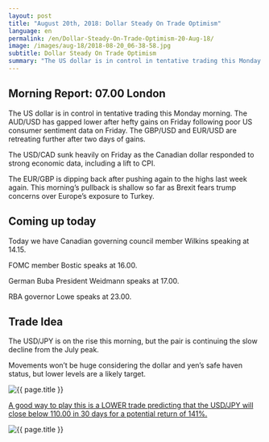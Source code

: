 ```yaml
---
layout: post
title: "August 20th, 2018: Dollar Steady On Trade Optimism"
language: en
permalink: /en/Dollar-Steady-On-Trade-Optimism-20-Aug-18/
image: /images/aug-18/2018-08-20_06-38-58.jpg
subtitle: Dollar Steady On Trade Optimism
summary: "The US dollar is in control in tentative trading this Monday morning. The AUD/USD has gapped lower after hefty gains on Friday following poor US consumer sentiment data on Friday"
---
```

## Morning Report: 07.00 London

The US dollar is in control in tentative trading this Monday morning. The AUD/USD has gapped lower after hefty gains on Friday following poor US consumer sentiment data on Friday. The GBP/USD and EUR/USD are retreating further after two days of gains. 

The USD/CAD sunk heavily on Friday as the Canadian dollar responded to strong economic data, including a lift to CPI. 

The EUR/GBP is dipping back after pushing again to the highs last week again. This morning’s pullback is shallow so far as Brexit fears trump concerns over Europe’s exposure to Turkey. 

## Coming up today

Today we have Canadian governing council member Wilkins speaking at 14.15. 

FOMC member Bostic speaks at 16.00. 

German Buba President Weidmann speaks at 17.00. 

RBA governor Lowe speaks at 23.00. 

## Trade Idea

The USD/JPY is on the rise this morning, but the pair is continuing the slow decline from the July peak. 

Movements won’t be huge considering the dollar and yen’s safe haven status, but lower levels are a likely target.

<img class="post-image" src="{{ site.url }}/images/aug-18/2018-08-20_06-38-58.jpg" alt="{{ page.title }}" title="{{ page.title }}">

<a href="%LINK%%?currency=GBP&market=forex&underlying=frxUSDJPY&formname=higherlower&duration_amount=30&duration_units=d&amount=10&amount_type=stake&expiry_type=duration&barrier=110" target="_blank">A good way to play this is a LOWER trade predicting that the USD/JPY will close below 110.00 in 30 days for a potential return of 141%.</a>

<img class="post-image" src="{{ site.url }}/images/aug-18/2018-08-20_06-41-21.jpg" alt="{{ page.title }}" title="{{ page.title }}">